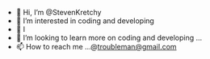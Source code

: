 - 👋 Hi, I’m @StevenKretchy
- 👀 I’m interested in coding and developing
- 🌱 I
- 💞️ I’m looking to learn more on coding and developing  ...
- 📫 How to reach me ...@troubleman@gmail.com

<!---
StevenKretchy/StevenKretchy is a ✨ special ✨ repository because its `README.md` (this file) appears on your GitHub profile.
You can click the Preview link to take a look at your changes.
--->
